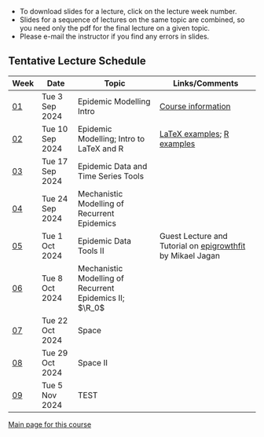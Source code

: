 * To download slides for a lecture, click on the lecture week number.
* Slides for a sequence of lectures on the same topic are combined, so you need only the pdf for the final lecture on a given topic.
* Please e-mail the instructor if you find any errors in slides.

## Tentative Lecture Schedule

| Week | Date | Topic | Links/Comments |
|------|------|-------|----------------|
| [01](4mbl01_2024f.pdf) | Tue 3 Sep 2024 | Epidemic Modelling Intro | [Course information](https://mcmaster.simplesyllabusca.com/en-US/doc/fgibzckz7/Fall-2024-MATH-4MB3-C01-EARN-Mathematical-Biology) |
| [02](4mbl02_2024f.pdf) | Tue 10 Sep 2024 | Epidemic Modelling; Intro to LaTeX and R | [LaTeX examples](latexexamples.zip); [R examples](Rexamples.R) |
| [03](4mbl03_2024f.pdf) | Tue 17 Sep 2024 | Epidemic Data and Time Series Tools |  |
| [04](4mbl04_2024f.pdf) | Tue 24 Sep 2024 | Mechanistic Modelling of Recurrent Epidemics |  |
| [05](4mbl05_2024f.pdf) | Tue 1 Oct 2024 | Epidemic Data Tools II | Guest Lecture and Tutorial on [epigrowthfit](https://CRAN.R-project.org/package=epigrowthfit) by Mikael Jagan |
| [06](4mbl06_2024f.pdf) | Tue 8 Oct 2024 | Mechanistic Modelling of Recurrent Epidemics II; $\R_0$ |  |
| [07](4mbl07_2024f.pdf) | Tue 22 Oct 2024 | Space |  |
| [08](4mbl08_2024f.pdf) | Tue 29 Oct 2024 | Space II |  |
| [09](4mbl09_2024f.pdf) | Tue 5 Nov 2024 | TEST |  |

[Main page for this course](https://davidearn.github.io/math4mb/)
